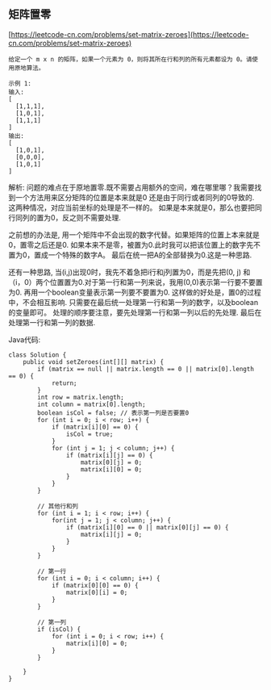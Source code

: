 ## 矩阵置零
[https://leetcode-cn.com/problems/set-matrix-zeroes](https://leetcode-cn.com/problems/set-matrix-zeroes)
```
给定一个 m x n 的矩阵，如果一个元素为 0，则将其所在行和列的所有元素都设为 0。请使用原地算法。

示例 1:
输入: 
[
  [1,1,1],
  [1,0,1],
  [1,1,1]
]
输出: 
[
  [1,0,1],
  [0,0,0],
  [1,0,1]
]
```

解析:
问题的难点在于原地置零.既不需要占用额外的空间，难在哪里哪？我需要找到一个方法用来区分矩阵的位置是本来就是0 还是由于同行或者同列的0导致的. 这两种情况，对应当前坐标的处理是不一样的。
如果是本来就是0，那么也要把同行同列的置为0，反之则不需要处理.

之前想的办法是, 用一个矩阵中不会出现的数字代替。如果矩阵的位置上本来就是0，置零之后还是0.
如果本来不是零，被置为0.此时我可以把该位置上的数字先不置为0，置成一个特殊的数字A。
最后在统一把A的全部替换为0.这是一种思路.

还有一种思路, 当(i,j)出现0时，我先不着急把i行和j列置为0，而是先把(0, j) 和 （i，0）两个位置置为0.对于第一行和第一列来说，我用(0,0)表示第一行要不要置为0.
再用一个boolean变量表示第一列要不要置为0.
这样做的好处是，置0的过程中，不会相互影响.
只需要在最后统一处理第一行和第一列的数字，以及boolean的变量即可。
处理的顺序要注意，要先处理第一行和第一列以后的先处理.
最后在处理第一行和第一列的数据.


Java代码:
```
class Solution {
    public void setZeroes(int[][] matrix) {
        if (matrix == null || matrix.length == 0 || matrix[0].length == 0) {
            return;
        }
        int row = matrix.length;
        int column = matrix[0].length;
        boolean isCol = false; // 表示第一列是否要置0
        for (int i = 0; i < row; i++) {
            if (matrix[i][0] == 0) {
                isCol = true;
            }
            for (int j = 1; j < column; j++) {
                if (matrix[i][j] == 0) {
                    matrix[0][j] = 0;
                    matrix[i][0] = 0;
                }
            }
        }

        // 其他行和列
        for (int i = 1; i < row; i++) {
            for(int j = 1; j < column; j++) {
                if (matrix[i][0] == 0 || matrix[0][j] == 0) {
                    matrix[i][j] = 0;
                }
            }
        }

        // 第一行
        for (int i = 0; i < column; i++) {
            if (matrix[0][0] == 0) {
                matrix[0][i] = 0;
            }
        } 

        // 第一列
        if (isCol) {
            for (int i = 0; i < row; i++) {
                matrix[i][0] = 0;
            }
        }

    }
}
```
